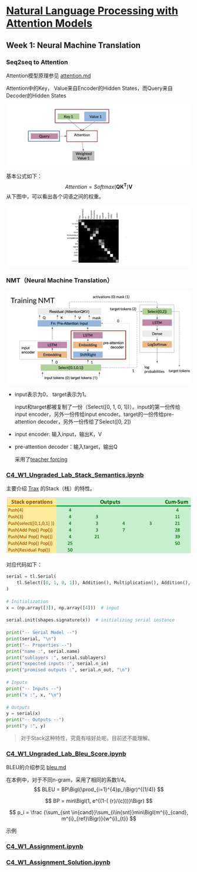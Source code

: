 # [Natural Language Processing with Attention Models](https://www.coursera.org/learn/attention-models-in-nlp/home/welcome)

## Week 1: Neural Machine Translation

### Seq2seq to Attention 

Attention模型原理参见 [attention.md](..\..\20-ml\attention.md) 

Attention中的Key， Value来自Encoder的Hidden States，而Query来自Decoder的Hidden States

![img](images/tVlC8-qdTRWZQvPqnV0VKg_c3fce0ddebb94d8eb15ca2cc19348b8e_Screen-Shot-2020-11-05-at-11.26.53-AM.png)

基本公式如下：
$$
Attention = Softmax(\mathbf {QK^T})\mathbf V
$$
从下图中，可以看出各个词语之间的权重。

![img](images/luf7KWwaT2Sn-ylsGg9kkA_dbebeeb223ca43b3bb05baad8795230b_Screen-Shot-2020-11-05-at-12.55.01-PM.png)



### NMT（Neural Machine Translation）

![img](images/Lt8Btwk1TdSfAbcJNb3UZA_c2c506c3a6e54ba480ffbb65edff158f_Screen-Shot-2020-11-05-at-1.56.47-PM.png)

- input表示为0， target表示为1。

  input和target都被复制了一份（Select([0, 1, 0, 1])）。input的第一份传给input encoder，另外一份传给input encoder。target的一份传给pre-attention decoder，另外一份传给了Select([0, 2])

- input encoder: 输入input，输出K，V

- pre-attention decoder：输入target，输出Q

  采用了[teacher forcing](https://blog.csdn.net/qq_30219017/article/details/89090690)

### [C4_W1_Ungraded_Lab_Stack_Semantics.ipynb](http://15.15.166.35:18888/notebooks/eipi10/xuxiangwen.github.io/_notes/05-ai/54-tensorflow/attention-models-in-nlp/Week_1/C4_W1_Ungraded_Lab_Stack_Semantics.ipynb)

主要介绍 [Trax](../trax/README.md) 的Stack（栈）的特性。

![image-20210604115805268](images/image-20210604115805268.png)

对应代码如下：

~~~python
serial = tl.Serial(
    tl.Select([0, 1, 0, 1]), Addition(), Multiplication(), Addition(), tl.Residual()
)

# Initialization
x = (np.array([3]), np.array([4]))  # input

serial.init(shapes.signature(x))  # initializing serial instance

print("-- Serial Model --")
print(serial, "\n")
print("-- Properties --")
print("name :", serial.name)
print("sublayers :", serial.sublayers)
print("expected inputs :", serial.n_in)
print("promised outputs :", serial.n_out, "\n")

# Inputs
print("-- Inputs --")
print("x :", x, "\n")

# Outputs
y = serial(x)
print("-- Outputs --")
print("y :", y)
~~~

> 对于Stack这种特性，究竟有啥好处呢，目前还不能理解。

### [C4_W1_Ungraded_Lab_Bleu_Score.ipynb](http://15.15.166.35:18888/notebooks/eipi10/xuxiangwen.github.io/_notes/05-ai/54-tensorflow/attention-models-in-nlp/Week_1/C4_W1_Ungraded_Lab_Bleu_Score.ipynb)

BLEU的介绍参见 [bleu.md](..\..\20-ml\bleu.md) 

在本例中，对于不同n-gram，采用了相同的系数$1/4$。
$$
BLEU = BP\Bigl(\prod_{i=1}^{4}p_i\Bigr)^{(1/4)}
$$

$$
BP = min\Bigl(1, e^{(1-( {r}/{c}))}\Bigr)
$$

$$
p_i = \frac {\sum_{snt \in{cand}}\sum_{i\in{snt}}min\Bigl(m^{i}_{cand}, m^{i}_{ref}\Bigr)}{w^{i}_{t}}
$$







示例

### [C4_W1_Assignment.ipynb](http://15.15.166.35:18888/notebooks/eipi10/xuxiangwen.github.io/_notes/05-ai/54-tensorflow/attention-models-in-nlp/Week_1/C4_W1_Assignment.ipynb)



### [C4_W1_Assignment_Solution.ipynb](http://15.15.166.35:18888/notebooks/eipi10/xuxiangwen.github.io/_notes/05-ai/54-tensorflow/attention-models-in-nlp/Week_1/C4_W1_Assignment_Solution.ipynb)

